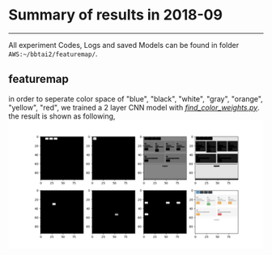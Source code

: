 # Summary of results in 2018-09
---

All experiment Codes, Logs and saved Models can be found in folder `AWS:~/bbtai2/featuremap/`.

## featuremap

in order to seperate color space of "blue", "black", "white", "gray", "orange", "yellow", "red", we trained a 2 layer CNN model with [*find_color_weights.py*](./featuremap/find_color_weights.py). the result is shown as following,
![conv_color.png](./featuremap/conv_color.png)
